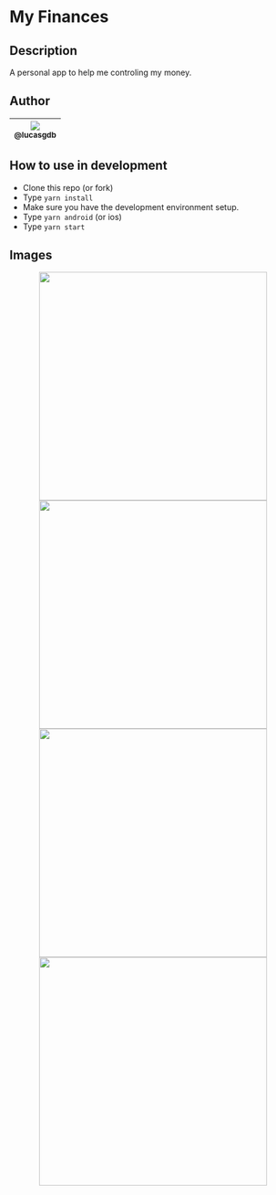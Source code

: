 # My Finances

## Description

A personal app to help me controling my money.

## Author

| [<img src="https://avatars3.githubusercontent.com/u/13838273?v=3&s=115"><br><sub>@lucasgdb</sub>](https://github.com/lucasgdb) |
| :----------------------------------------------------------------------------------------------------------------------------: |

## How to use in development

- Clone this repo (or fork)
- Type `yarn install`
- Make sure you have the development environment setup.
- Type `yarn android` (or ios)
- Type `yarn start`

## Images

<p style="text-align: center">
  <img width="400" src="images/Main.jpg">
  <img width="400" src="images/LendMoney.jpg">
  <img width="400" src="images/Settings.jpg">
  <img width="400" src="images/TrashCan.jpg">
</p>
